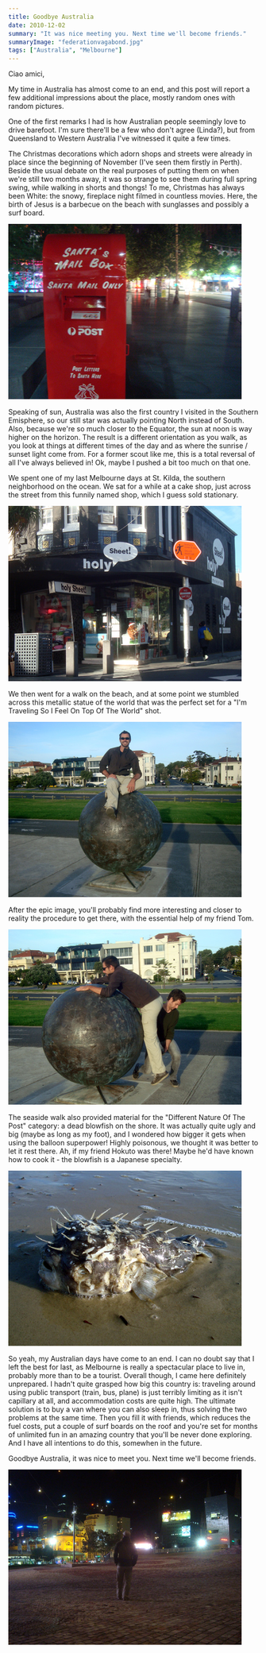 ```yaml
---
title: Goodbye Australia
date: 2010-12-02
summary: "It was nice meeting you. Next time we'll become friends."
summaryImage: "federationvagabond.jpg"
tags: ["Australia", "Melbourne"]
---
```


Ciao amici,

My time in Australia has almost come to an end, and this post will report a few additional impressions about the place, mostly random ones with random pictures.

One of the first remarks I had is how Australian people seemingly love to drive barefoot. I'm sure there'll be a few who don't agree (Linda?), but from Queensland to Western Australia I've witnessed it quite a few times.

The Christmas decorations which adorn shops and streets were already in place since the beginning of November (I've seen them firstly in Perth). Beside the usual debate on the real purposes of putting them on when we're still two months away, it was so strange to see them during full spring swing, while walking in shorts and thongs! To me, Christmas has always been White: the snowy, fireplace night filmed in countless movies. Here, the birth of Jesus is a barbecue on the beach with sunglasses and possibly a surf board. 

![](santamailbox.jpg)

Speaking of sun, Australia was also the first country I visited in the Southern Emisphere, so our still star was actually pointing North instead of South. Also, because we're so much closer to the Equator, the sun at noon is way higher on the horizon. The result is a different orientation as you walk, as you look at things at different times of the day and as where the sunrise / sunset light come from. For a former scout like me, this is a total reversal of all I've always believed in! Ok, maybe I pushed a bit too much on that one.

We spent one of my last Melbourne days at St. Kilda, the southern neighborhood on the ocean. We sat for a while at a cake shop, just across the street from this funnily named shop, which I guess sold stationary.

![](holysheet.jpg)

We then went for a walk on the beach, and at some point we stumbled across this metallic statue of the world that was the perfect set for a "I'm Traveling So I Feel On Top Of The World" shot.

![](globe.jpg)

After the epic image, you'll probably find more interesting and closer to reality the procedure to get there, with the essential help of my friend Tom.

![](globewip.jpg)

The seaside walk also provided material for the "Different Nature Of The Post" category: a dead blowfish on the shore. It was actually quite ugly and big (maybe as long as my foot), and I wondered how bigger it gets when using the balloon superpower! Highly poisonous, we thought it was better to let it rest there. Ah, if my friend Hokuto was there! Maybe he'd have known how to cook it - the blowfish is a Japanese specialty.

![](blowfish.jpg)

So yeah, my Australian days have come to an end. I can no doubt say that I left the best for last, as Melbourne is really a spectacular place to live in, probably more than to be a tourist.
Overall though, I came here definitely unprepared. I hadn't quite grasped how big this country is: traveling around using public transport (train, bus, plane) is just terribly limiting as it isn't capillary at all, and accommodation costs are quite high. The ultimate solution is to buy a van where you can also sleep in, thus solving the two problems at the same time. Then you fill it with friends, which reduces the fuel costs, put a couple of surf boards on the roof and you're set for months of unlimited fun in an amazing country that you'll be never done exploring. And I have all intentions to do this, somewhen in the future. 

Goodbye Australia, it was nice to meet you. Next time we'll become friends.

![](federationvagabond.jpg)
